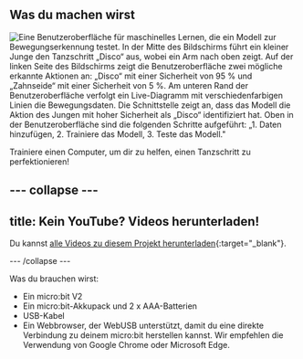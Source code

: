 ## Was du machen wirst

![Eine Benutzeroberfläche für maschinelles Lernen, die ein Modell zur Bewegungserkennung testet. In der Mitte des Bildschirms führt ein kleiner Junge den Tanzschritt „Disco“ aus, wobei ein Arm nach oben zeigt. Auf der linken Seite des Bildschirms zeigt die Benutzeroberfläche zwei mögliche erkannte Aktionen an: „Disco“ mit einer Sicherheit von 95 % und „Zahnseide“ mit einer Sicherheit von 5 %. Am unteren Rand der Benutzeroberfläche verfolgt ein Live-Diagramm mit verschiedenfarbigen Linien die Bewegungsdaten. Die Schnittstelle zeigt an, dass das Modell die Aktion des Jungen mit hoher Sicherheit als „Disco“ identifiziert hat. Oben in der Benutzeroberfläche sind die folgenden Schritte aufgeführt: „1. Daten hinzufügen, 2. Trainiere das Modell, 3. Teste das Modell."](images/wywm.png)

Trainiere einen Computer, um dir zu helfen, einen Tanzschritt zu perfektionieren!

--- collapse ---
---
title: Kein YouTube? Videos herunterladen!
---

Du kannst [alle Videos zu diesem Projekt herunterladen](https://rpf.io/p/de-DE/dance-detector-go){:target="_blank"}.

--- /collapse ---

Was du brauchen wirst:

- Ein micro:bit V2
- Ein micro:bit-Akkupack und 2 x AAA-Batterien
- USB-Kabel
- Ein Webbrowser, der WebUSB unterstützt, damit du eine direkte Verbindung zu deinem micro:bit herstellen kannst. Wir empfehlen die Verwendung von Google Chrome oder Microsoft Edge.